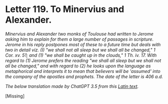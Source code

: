 <h1>Letter 119. To Minervius and Alexander.</h1>

<p><i>Minervius and Alexander two monks of Toulouse had written to Jerome asking him to explain for them a large number of passages in scripture. Jerome in his reply postpones most of these to a future time but deals with two in detail viz. (I) "we shall not all sleep but we shall all be changed," 1 Cor. xv. 51; and (1) "we shall be caught up in the clouds," 1 Th. iv. 17. With regard to (1) Jerome prefers the reading "we shall all sleep but we shall not all be changed," and with regard to (2) he looks upon the language as metaphorical and interprets it to mean that believers will be 'assumed' into the company of the apostles and prophets. The date of the letter is 406 a.d.

The below translation made by ChatGPT 3.5 from this <a href='https://catholiclibrary.org/library/view?docId=Fathers-OR/PL.022.html;chunk.id=00000293'>Latin text</a>.</i></p>

[Missing]